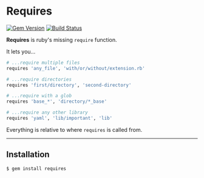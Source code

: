 # Requires

[![Gem Version](https://badge.fury.io/rb/requires.svg)](https://badge.fury.io/rb/requires)
[![Build Status](https://github.com/DannyBen/requires/workflows/Test/badge.svg)](https://github.com/DannyBen/requires/actions?query=workflow%3ATest)

**Requires** is ruby's missing `require` function.

It lets you...

```ruby
# ...require multiple files
requires 'any_file', 'with/or/without/extension.rb'

# ...require directories
requires 'first/directory', 'second-directory'

# ...require with a glob
requires 'base_*', 'directory/*_base'

# ...require any other library
requires 'yaml', 'lib/important', 'lib'
```

Everything is relative to where `requires` is called from.

---


## Installation

    $ gem install requires


